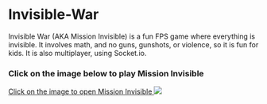 
<h1>Invisible-War</h1>
Invisible War (AKA Mission Invisible) is a fun FPS game where everything is invisible. It involves math, and no guns, gunshots, or violence, so it is fun for kids. It is also multiplayer, using Socket.io.
<h3>Click on the image below to play Mission Invisible</h3>
<a href="https://missioninvisible.onrender.com/">Click on the image to open Mission Invisible <img src="https://github.com/Invisible-War-Battle/Invisible-War/blob/main/forest.png"/></a>
<style>
  div{
    background: black;
    color: white;
  }
</style>
